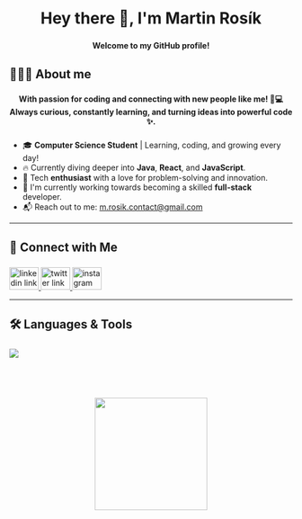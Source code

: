 <h1 align="center">Hey there 👋, I'm Martin Rosík</h1>

###

<h4 align="center">Welcome to my GitHub profile!</h4>

###

<h2 align="left">🧑🏻‍💻 About me</h2>

###

<h4 align="center">With passion for coding and connecting with new people like me! 🚀💻 Always curious, constantly learning, and turning ideas into powerful code ✨.</h4>

###

- 🎓 **Computer Science Student** | Learning, coding, and growing every day!
- 🔥 Currently diving deeper into **Java**, **React**, and **JavaScript**.
- 🚀 Tech **enthusiast** with a love for problem-solving and innovation.
- 🎯 I'm currently working towards becoming a skilled **full-stack** developer.
- 📬 Reach out to me: [m.rosik.contact@gmail.com](mailto:m.rosik.contact@gmail.com) 
  
---
###

<h2 align="left">🔗 Connect with Me</h2>

###

<div align="left">
  <a href="https://www.linkedin.com/in/martinrosik" target="_blank">
    <img src="https://raw.githubusercontent.com/maurodesouza/profile-readme-generator/master/src/assets/icons/social/linkedin/default.svg" width="52" height="40" alt="linkedin link"  />
  </a>
  <a href="https://x.com/martin_rosik" target="_blank">
    <img src="https://raw.githubusercontent.com/maurodesouza/profile-readme-generator/master/src/assets/icons/social/twitter/default.svg" width="52" height="40" alt="twitter link"  />
  </a>
  <a href="https://www.instagram.com/martin_rosik/" target="_blank">
    <img src="https://raw.githubusercontent.com/maurodesouza/profile-readme-generator/master/src/assets/icons/social/instagram/default.svg" width="52" height="40" alt="instagram link"  />
  </a>
</div>

---
###

<h2 align="left">🛠️ Languages & Tools</h2>

###

<p align="left">
  <a href="https://skillicons.dev">
    <img src="https://skillicons.dev/icons?i=py,c,java,php,laravel,ts,js,mysql,postgres,mongodb,react,vue,bootstrap,tailwind,npm,vite,git&theme=dark&perline=8" />
  </a>
</p><br><br>

###

<div align="center">
  <img height="200" src="https://media.giphy.com/media/v1.Y2lkPTc5MGI3NjExZDNxdXZ2ZW83dWtoZXJyZTlzbThjMWMwaHZ5djZvZWx4bmdrM3R6biZlcD12MV9pbnRlcm5hbF9naWZfYnlfaWQmY3Q9Zw/ule4vhcY1xEKQ/giphy.gif"  />
</div>

###
